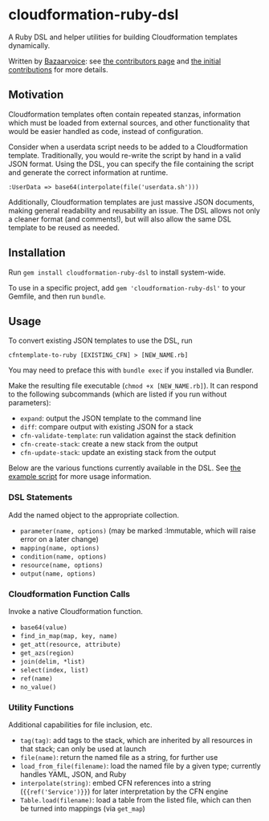 # cloudformation-ruby-dsl

A Ruby DSL and helper utilities for building Cloudformation templates dynamically.

Written by [Bazaarvoice](http://www.bazaarvoice.com): see [the contributors page](https://github.com/bazaarvoice/cloudformation-ruby-dsl/graphs/contributors) and [the initial contributions](https://github.com/bazaarvoice/cloudformation-ruby-dsl/blob/master/initial_contributions.md) for more details.

## Motivation

Cloudformation templates often contain repeated stanzas, information which must be loaded from external sources, and other functionality that would be easier handled as code, instead of configuration. 

Consider when a userdata script needs to be added to a Cloudformation template. Traditionally, you would re-write the script by hand in a valid JSON format. Using the DSL, you can specify the file containing the script and generate the correct information at runtime.

    :UserData => base64(interpolate(file('userdata.sh')))

Additionally, Cloudformation templates are just massive JSON documents, making general readability and reusability an issue. The DSL allows not only a cleaner format (and comments!), but will also allow the same DSL template to be reused as needed.

## Installation

Run `gem install cloudformation-ruby-dsl` to install system-wide.

To use in a specific project, add `gem 'cloudformation-ruby-dsl'` to your Gemfile, and then run `bundle`.

## Usage

To convert existing JSON templates to use the DSL, run

    cfntemplate-to-ruby [EXISTING_CFN] > [NEW_NAME.rb]

You may need to preface this with `bundle exec` if you installed via Bundler.

Make the resulting file executable (`chmod +x [NEW_NAME.rb]`). It can respond to the following subcommands (which are listed if you run without parameters):
- `expand`: output the JSON template to the command line
- `diff`: compare output with existing JSON for a stack
- `cfn-validate-template`: run validation against the stack definition
- `cfn-create-stack`: create a new stack from the output
- `cfn-update-stack`: update an existing stack from the output

Below are the various functions currently available in the DSL. See [the example script](examples/cloudformation-ruby-script.rb) for more usage information.

### DSL Statements

Add the named object to the appropriate collection.
- `parameter(name, options)` (may be marked :Immutable, which will raise error on a later change)
- `mapping(name, options)`
- `condition(name, options)`
- `resource(name, options)`
- `output(name, options)`

### Cloudformation Function Calls

Invoke a native Cloudformation function.
- `base64(value)`
- `find_in_map(map, key, name)`
- `get_att(resource, attribute)`
- `get_azs(region)`
- `join(delim, *list)`
- `select(index, list)`
- `ref(name)`
- `no_value()`

### Utility Functions

Additional capabilities for file inclusion, etc.
- `tag(tag)`: add tags to the stack, which are inherited by all resources in that stack; can only be used at launch
- `file(name)`: return the named file as a string, for further use
- `load_from_file(filename)`: load the named file by a given type; currently handles YAML, JSON, and Ruby
- `interpolate(string)`: embed CFN references into a string (`{{ref('Service')}}`) for later interpretation by the CFN engine
- `Table.load(filename)`: load a table from the listed file, which can then be turned into mappings (via `get_map`)
